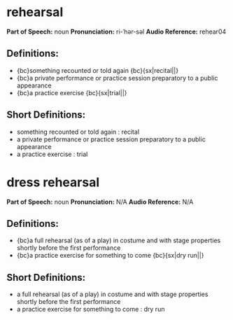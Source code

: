 # rehearsal

**Part of Speech:** noun
**Pronunciation:** ri-ˈhər-səl
**Audio Reference:** rehear04

## Definitions:
- {bc}something recounted or told again {bc}{sx|recital||}
- {bc}a private performance or practice session preparatory to a public appearance
- {bc}a practice exercise {bc}{sx|trial||}

## Short Definitions:
- something recounted or told again : recital
- a private performance or practice session preparatory to a public appearance
- a practice exercise : trial
# dress rehearsal

**Part of Speech:** noun
**Pronunciation:** N/A
**Audio Reference:** N/A

## Definitions:
- {bc}a full rehearsal (as of a play) in costume and with stage properties shortly before the first performance
- {bc}a practice exercise for something to come {bc}{sx|dry run||}

## Short Definitions:
- a full rehearsal (as of a play) in costume and with stage properties shortly before the first performance
- a practice exercise for something to come : dry run
